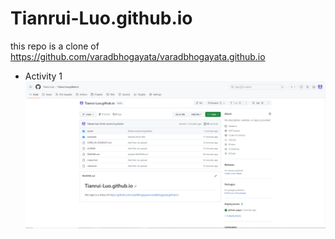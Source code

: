 # Tianrui-Luo.github.io
this repo is a clone of https://github.com/varadbhogayata/varadbhogayata.github.io

* Activity 1
![alt text](1.png)
